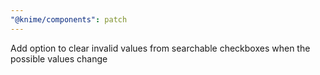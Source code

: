```yaml
---
"@knime/components": patch
---
```


Add option to clear invalid values from searchable checkboxes when the possible values change
